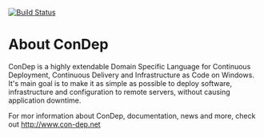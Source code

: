 [![Build Status](http://teamcity.codebetter.com/app/rest/builds/buildType:%28id:bt775%29/statusIcon)](http://teamcity.codebetter.com/viewType.html?buildTypeId=bt775&guest=1)

About ConDep
============

ConDep is a highly extendable Domain Specific Language for Continuous Deployment, Continuous Delivery and Infrastructure as Code on Windows. It's main goal is to make it as simple as possible to deploy software, infrastructure and configuration to remote servers, without causing application downtime.

For mor information about ConDep, documentation, news and more, check out http://www.con-dep.net
